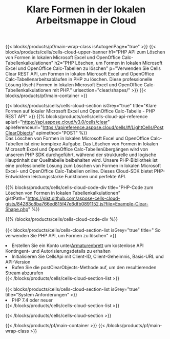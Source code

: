﻿---
title:  Klare Formen in der lokalen Arbeitsmappe in Cloud
description: Cloud-APIs und SDKs zum Löschen von Formen unter Microsoft Excel und OpenOffice Calc. Klare Formen auf lokalen Tabellen durch die Cells Cloud API. SDK unterstützt verschiedene Entwicklungssprachen. Dazu gehören Android, C#, Go, Java, NodeJS, Perl, PHP, Python, Ruby und Swift.
url: /de/php/clear/shapes/
---
{{< blocks/products/pf/main-wrap-class isAutogenPage="true" >}}
{{< blocks/products/cells/cells-cloud-upper-banner h1="PHP API zum Löschen von Formen in lokalen Microsoft Excel und OpenOffice Calc-Tabellenkalkulationen" h2="PHP Löschen, um Formen in lokalen Microsoft Excel und OpenOffice Calc-Tabellen zu löschen" p="Verwenden Sie Cells Clear REST API, um Formen in lokalen Microsoft Excel und OpenOffice Calc-Tabellenarbeitsabläufen in PHP zu löschen. Diese professionelle Lösung löscht Formen in lokalen Microsoft Excel und OpenOffice Calc-Tabellenkalkulationen mit PHP." urlsection="clear/shapes/" >}}
{{< blocks/products/pf/main-container >}}

{{< blocks/products/cells/cells-cloud-section isGrey="true" title="Klare Formen auf lokaler Microsoft Excel und OpenOffice Calc-Tabelle - PHP REST API" >}}
{{% blocks/products/cells/cells-cloud-api-reference apiurl="https://api.aspose.cloud/v3.0/cells/clear" apireferenceurl="https://apireference.aspose.cloud/cells/#/LightCells/PostClearObjects" apimethod="POST" %}}
<br/>
Das Löschen von Formen in lokalen Microsoft Excel und OpenOffice Calc-Tabellen ist eine komplexe Aufgabe. Das Löschen von Formen in lokalen Microsoft Excel und OpenOffice Calc-Tabellenübergängen wird von unserem PHP SDK durchgeführt, während der strukturelle und logische Hauptinhalt der Quelltabelle beibehalten wird. Unsere PHP-Bibliothek ist eine professionelle Lösung zum Löschen von Formen in lokalen Microsoft Excel- und OpenOffice Calc-Tabellen online. Dieses Cloud-SDK bietet PHP-Entwicklern leistungsstarke Funktionen und perfekte API.
<br/>
<br/>
{{% blocks/products/cells/cells-cloud-code-div title="PHP-Code zum Löschen von Formen in lokalen Tabellenkalkulationen" gistPath="https://gist.github.com/aspose-cells-cloud-gists/84283c8ba766ed815f47e6dfb0891152.js?file=Example-Clear-Shape.php" %}}
  
{{% /blocks/products/cells/cells-cloud-code-div %}}
<br/>
<br/>
{{< blocks/products/cells/cells-cloud-section-list isGrey="true" title=" So verwenden Sie PHP API, um Formen zu löschen" >}}
<li> Erstellen Sie ein Konto unter<a href="https://dashboard.aspose.cloud/">Armaturenbrett</a> um kostenlose API Kontingent- und Autorisierungsdetails zu erhalten</li>
<li>Initialisieren Sie CellsApi mit Client-ID, Client-Geheimnis, Basis-URL und API-Version</li>
<li>Rufen Sie die postClearObjects-Methode auf, um den resultierenden Stream abzurufen</li>
{{< /blocks/products/cells/cells-cloud-section-list >}}
<br/>
<br/>
{{< blocks/products/cells/cells-cloud-section-list isGrey="true" title="System Anforderungen" >}}
<li>PHP 7.4 oder neuer</li>
{{< /blocks/products/cells/cells-cloud-section-list >}}

{{< /blocks/products/cells/cells-cloud-section >}}

{{< /blocks/products/pf/main-container >}}
{{< /blocks/products/pf/main-wrap-class >}}
